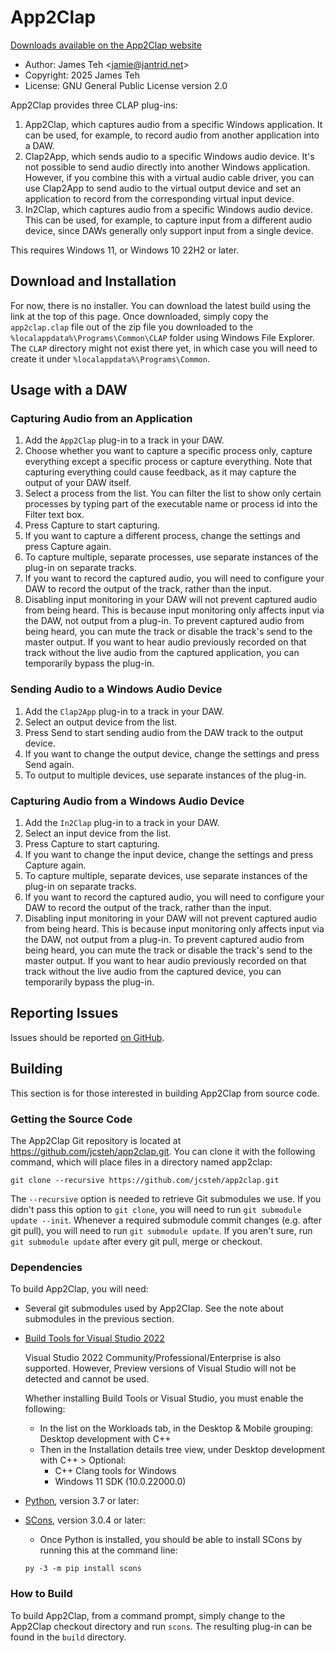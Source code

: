# App2Clap

<!--beginDownload-->
[Downloads available on the App2Clap website](https://app2clap.jantrid.net/)
<!--endDownload-->

- Author: James Teh &lt;jamie@jantrid.net&gt;
- Copyright: 2025 James Teh
- License: GNU General Public License version 2.0

App2Clap provides three CLAP plug-ins:

1. App2Clap, which captures audio from a specific Windows application.
    It can be used, for example, to record audio from another application into a DAW.
2. Clap2App, which sends audio to a specific Windows audio device.
    It's not possible to send audio directly into another Windows application.
    However, if you combine this with a virtual audio cable driver, you can use Clap2App to send audio to the virtual output device and set an application to record from the corresponding virtual input device.
3. In2Clap, which captures audio from a specific Windows audio device.
    This can be used, for example, to capture input from a different audio device, since DAWs generally only support input from a single device.

This requires Windows 11, or Windows 10 22H2 or later.

## Download and Installation
For now, there is no installer.
You can download the latest build using the link at the top of this page.
Once downloaded, simply copy the `app2clap.clap` file out of the zip file you downloaded to the `%localappdata%\Programs\Common\CLAP` folder using Windows File Explorer.
The `CLAP` directory might not exist there yet, in which case you will need to create it under `%localappdata%\Programs\Common`.

## Usage with a DAW

### Capturing Audio from an Application
1. Add the `App2Clap` plug-in to a track in your DAW.
2. Choose whether you want to capture a specific process only, capture everything except a specific process or capture everything.
    Note that capturing everything could cause feedback, as it may capture the output of your DAW itself.
3. Select a process from the list.
    You can filter the list to show only certain processes by typing part of the executable name or process id into the Filter text box.
4. Press Capture to start capturing.
5. If you want to capture a different process, change the settings and press Capture again.
6. To capture multiple, separate processes, use separate instances of the plug-in on separate tracks.
7. If you want to record the captured audio, you will need to configure your DAW to record the output of the track, rather than the input.
8. Disabling input monitoring in your DAW will not prevent captured audio from being heard.
    This is because input monitoring only affects input via the DAW, not output from a plug-in.
    To prevent captured audio from being heard, you can mute the track or disable the track's send to the master output.
    If you want to hear audio previously recorded on that track without the live audio from the captured application, you can temporarily bypass the plug-in.

### Sending Audio to a Windows Audio Device
1. Add the `Clap2App` plug-in to a track in your DAW.
2. Select an output device from the list.
3. Press Send to start sending audio from the DAW track to the output device.
4. If you want to change the output device, change the settings and press Send again.
5. To output to multiple devices, use separate instances of the plug-in.

### Capturing Audio from a Windows Audio Device
1. Add the `In2Clap` plug-in to a track in your DAW.
2. Select an input device from the list.
3. Press Capture to start capturing.
4. If you want to change the input device, change the settings and press Capture again.
5. To capture multiple, separate devices, use separate instances of the plug-in on separate tracks.
6. If you want to record the captured audio, you will need to configure your DAW to record the output of the track, rather than the input.
7. Disabling input monitoring in your DAW will not prevent captured audio from being heard.
    This is because input monitoring only affects input via the DAW, not output from a plug-in.
    To prevent captured audio from being heard, you can mute the track or disable the track's send to the master output.
    If you want to hear audio previously recorded on that track without the live audio from the captured device, you can temporarily bypass the plug-in.

## Reporting Issues
Issues should be reported [on GitHub](https://github.com/jcsteh/app2clap/issues).

## Building
This section is for those interested in building App2Clap from source code.

### Getting the Source Code
The App2Clap Git repository is located at https://github.com/jcsteh/app2clap.git.
You can clone it with the following command, which will place files in a directory named app2clap:

```
git clone --recursive https://github.com/jcsteh/app2clap.git
```

The `--recursive` option is needed to retrieve Git submodules we use.
If you didn't pass this option to `git clone`, you will need to run `git submodule update --init`.
Whenever a required submodule commit changes (e.g. after git pull), you will need to run `git submodule update`.
If you aren't sure, run `git submodule update` after every git pull, merge or checkout.

### Dependencies
To build App2Clap, you will need:

- Several git submodules used by App2Clap.
	See the note about submodules in the previous section.
- [Build Tools for Visual Studio 2022](https://visualstudio.microsoft.com/downloads/#build-tools-for-visual-studio-2022)

	Visual Studio 2022 Community/Professional/Enterprise is also supported.
	However, Preview versions of Visual Studio will not be detected and cannot be used.

	Whether installing Build Tools or Visual Studio, you must enable the following:

	* In the list on the Workloads tab, in the Desktop & Mobile grouping: Desktop development with C++
	* Then in the Installation details tree view, under Desktop development with C++ > Optional:
		- C++ Clang tools for Windows
		- Windows 11 SDK (10.0.22000.0)

- [Python](https://www.python.org/downloads/), version 3.7 or later:
- [SCons](https://www.scons.org/), version 3.0.4 or later:
	* Once Python is installed, you should be able to install SCons by running this at the command line:

	`py -3 -m pip install scons`

### How to Build
To build App2Clap, from a command prompt, simply change to the App2Clap checkout directory and run `scons`.
The resulting plug-in can be found in the `build` directory.
